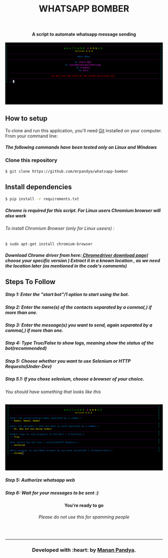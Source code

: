 <h1 align="center">WHATSAPP BOMBER</h1>
</br>
<h4 align="center">A script to automate whatsapp message sending</h4>
<img alt="Sample" src="/Images/img.png">

## How to setup

To clone and run this application, you'll need [Git](https://git-scm.com) installed on your computer. From your command line:

#### *The following commands have been tested only on Linux and Windows*

### Clone this repository
```bash
$ git clone https://github.com/mrpandya/whatsapp-bomber
```
## Install dependencies
```bash
$ pip install -r requirements.txt
```

 <h5> Chrome is required for this script. For Linux users Chromium browser will also work</h5>
 <h6> To install Chromium Browser (only for Linux usesrs) :</h6>
 
```bash
$ sudo apt-get install chromium-browser
```

<h5>Download Chrome driver from here:<a href="https://chromedriver.storage.googleapis.com/index.html?path=2.36/"> Chromedriver download page</a>( choose your specific version )
Extract it in a known location , as we need the location later (as mentioned in the code's comments)</h5>


## Steps To Follow

<p>
    <h5>Step 1: Enter the "start bot"/1 option to start using the bot.</h5>
</p>
<p>
  <h5>Step 2: Enter the name(s) of the contacts separated by a comma(,) if more than one.</h5>
</p>
<p>
  <h5>Step 3: Enter the message(s) you want to send, again separated by a comma(,) if more than one.</h5>
</p>
<p>
  <h5>Step 4: Type True/False to show logs, meaning show the status of the bot(recommended)</h5>
</p>
<p>
  <h5>Step 5: Choose whether you want to use Selenium or HTTP Requests(Under-Dev)</h5>
</p>
<p>
  <h5>Step 5.1: If you chose selenium, choose a browser of your choice.</h5>
  <h6>You should have something that looks like this</h6>
  <img src="/Images/StepsFinal.png" alt="Steps">
</p>
<p>
  <h5>Step 5: Authorize whatsapp web</h5>
</p>
<p>
  <h5>Step 6: Wait for your messages to be sent :)</h5>
</p> 

<h4 align='center'> You're ready to go</h4>
<h6 align="center">Please do not use this for spamming people<br></h6>
</br>

---
<h3 align="center"><b>Developed with :heart: by <a href="https://github.com/mrpandya">Manan Pandya</a>.</b></h1>
